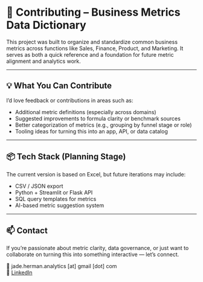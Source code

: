 # 🤝 Contributing – Business Metrics Data Dictionary

This project was built to organize and standardize common business metrics across functions like Sales, Finance, Product, and Marketing. It serves as both a quick reference and a foundation for future metric alignment and analytics work.

---

## 💡 What You Can Contribute

I’d love feedback or contributions in areas such as:

- Additional metric definitions (especially across domains)
- Suggested improvements to formula clarity or benchmark sources
- Better categorization of metrics (e.g., grouping by funnel stage or role)
- Tooling ideas for turning this into an app, API, or data catalog

---

## 📦 Tech Stack (Planning Stage)

The current version is based on Excel, but future iterations may include:
- CSV / JSON export
- Python + Streamlit or Flask API
- SQL query templates for metrics
- AI-based metric suggestion system

---

## 📫 Contact

If you’re passionate about metric clarity, data governance, or just want to collaborate on turning this into something interactive — let’s connect.

📧 jade.herman.analytics [at] gmail [dot] com  
💬 [LinkedIn](https://www.linkedin.com/in/jade-herman-mba-7946193a/)
